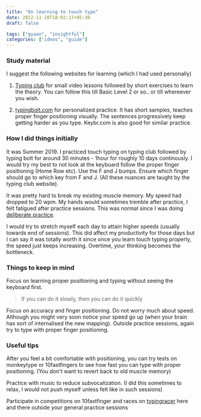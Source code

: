 ```yaml
---
title: "On learning to touch type"
date: 2022-11-28T18:02:17+05:30
draft: false

tags: ["gyaan", "insightful"]
categories: ["ideas", "guide"]
---
```


### Study material

I suggest the following websites for learning (which I had used personally)

1. [Typing club](https://www.typingclub.com/) for small video lessons followed by short exercises to learn the theory. You can follow this till Basic Level 2 or so.. or till whereever you wish. 

2. [typingbolt.com](https://www.typingbolt.com/) for personalized practice. It has short samples, teaches proper finger positioning visually. The sentences progressively keep getting harder as you type. Keybr.com is also good for similar practice.


### How I did things initially

It was Summer 2019. I practiced touch typing on typing club followed by typing bolt for around 30 minutes - 1hour 
for roughly 10 days continously. I would try my best to not look at the keyboard follow the proper
finger positioning (Home Row etc). Use the F and J bumps. Ensure which finger should go to which key from F and J. (All these nuances
are taught by the typing club website).

It was pretty hard to break my existing muscle memory. My speed had dropped to 20 wpm. My hands would sometimes
tremble after practice, I felt fatigued after practice sessions. This was normal since I was doing [deliberate practice](https://www.calnewport.com/blog/2010/01/06/the-grandmaster-in-the-corner-office-what-the-study-of-chess-experts-teaches-us-about-building-a-remarkable-life/). 

I would try to stretch myself each day to attain higher speeds (usually towards end of sessions). This did affect my productivity for those days
but I can say it was totally worth it since once you learn touch typing properly, the speed just keeps increasing. Overtime, your thinking
becomes the bottleneck.

### Things to keep in mind

Focus on learning proper positioning and typing without seeing the keyboard first. 

> If you can do it slowly, then you can do it quickly

Focus on accuracy and finger positioning. Do not worry much about speed. Although you might very soon notice your speed go up (when your brain has sort of internalised the new mapping). Outside practice sessions, again try to type with proper finger positioning. 

### Useful tips
After you feel a bit comfortable with positioning, you can try tests on monkeytype or 10fastfingers to see how fast you can type with proper positioning. (You don't want to revert back to old muscle memory)

Practice with music to reduce subvocalization. (I did this sometimes to relax, I would not push myself unless felt like in such sessions) 

Participate in competitions on 10fastfinger and races on [typingracer](https://play.typeracer.com/) here and there outside your general practice sessions

